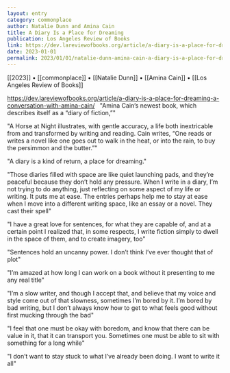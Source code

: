 ```yaml
---
layout: entry
category: commonplace
author: Natalie Dunn and Amina Cain
title: A Diary Is a Place for Dreaming
publication: Los Angeles Review of Books
link: https://dev.lareviewofbooks.org/article/a-diary-is-a-place-for-dreaming-a-conversation-with-amina-cain/
date: 2023-01-01
permalink: 2023/01/01/natalie-dunn-amina-cain-a-diary-is-a-place-for-dreaming
---
```


[[2023]] • [[commonplace]] • [[Natalie Dunn]] • [[Amina Cain]] • [[Los Angeles Review of Books]]

https://dev.lareviewofbooks.org/article/a-diary-is-a-place-for-dreaming-a-conversation-with-amina-cain/
 
"Amina Cain’s newest book, which describes itself as a “diary of fiction,”"

"A Horse at Night illustrates, with gentle accuracy, a life both inextricable from and transformed by writing and reading. Cain writes, “One reads or writes a novel like one goes out to walk in the heat, or into the rain, to buy the persimmon and the butter.”"

"A diary is a kind of return, a place for dreaming."

"Those diaries filled with space are like quiet launching pads, and they’re peaceful because they don’t hold any pressure. When I write in a diary, I’m not trying to do anything, just reflecting on some aspect of my life or writing. It puts me at ease. The entries perhaps help me to stay at ease when I move into a different writing space, like an essay or a novel. They cast their spell"

"I have a great love for sentences, for what they are capable of, and at a certain point I realized that, in some respects, I write fiction simply to dwell in the space of them, and to create imagery, too"

"Sentences hold an uncanny power. I don’t think I’ve ever thought that of plot"

"I’m amazed at how long I can work on a book without it presenting to me any real title"

"I’m a slow writer, and though I accept that, and believe that my voice and style come out of that slowness, sometimes I’m bored by it. I’m bored by bad writing, but I don’t always know how to get to what feels good without first mucking through the bad"

"I feel that one must be okay with boredom, and know that there can be value in it, that it can transport you. Sometimes one must be able to sit with something for a long while"

"I don’t want to stay stuck to what I’ve already been doing. I want to write it all"
